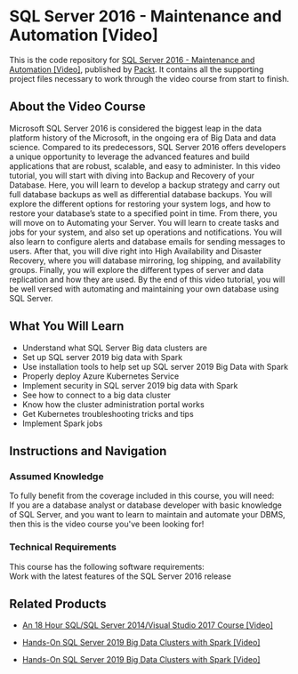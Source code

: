 # SQL Server 2016 - Maintenance and Automation [Video]
This is the code repository for [SQL Server 2016 - Maintenance and Automation [Video]](https://www.packtpub.com/big-data-and-business-intelligence/sql-server-2016-maintenance-automation-video?utm_source=github&utm_medium=repository&utm_campaign=9781787281431), published by [Packt](https://www.packtpub.com/?utm_source=github). It contains all the supporting project files necessary to work through the video course from start to finish.
## About the Video Course
Microsoft SQL Server 2016 is considered the biggest leap in the data platform history of the Microsoft, in the ongoing era of Big Data and data science. Compared to its predecessors, SQL Server 2016 offers developers a unique opportunity to leverage the advanced features and build applications that are robust, scalable, and easy to administer.
In this video tutorial, you will start with diving into Backup and Recovery of your Database. Here, you will learn to develop a backup strategy and carry out full database backups as well as differential database backups. You will explore the different options for restoring your system logs, and how to restore your database’s state to a specified point in time. From there, you will move on to Automating your Server. You will learn to create tasks and jobs for your system, and also set up operations and notifications. You will also learn to configure alerts and database emails for sending messages to users. After that, you will dive right into High Availability and Disaster Recovery, where you will database mirroring, log shipping, and availability groups. Finally, you will explore the different types of server and data replication and how they are used.
By the end of this video tutorial, you will be well versed with automating and maintaining your own database using SQL Server.

<H2>What You Will Learn</H2>
<DIV class=book-info-will-learn-text>
<UL>
<LI>Understand what SQL Server Big data clusters are 
<LI>Set up SQL server 2019 big data with Spark 
<LI>Use installation tools to help set up SQL server 2019 Big Data with Spark 
<LI>Properly deploy Azure Kubernetes Service 
<LI>Implement security in SQL server 2019 big data with Spark 
<LI>See how to connect to a big data cluster 
<LI>Know how the cluster administration portal works 
<LI>Get Kubernetes troubleshooting tricks and tips 
<LI>Implement Spark jobs </LI></UL></DIV>

## Instructions and Navigation
### Assumed Knowledge
To fully benefit from the coverage included in this course, you will need:<br/>
If you are a database analyst or database developer with basic knowledge of SQL Server, and you want to learn to maintain and automate your DBMS, then this is the video course you've been looking for!	
### Technical Requirements
This course has the following software requirements:<br/>
Work with the latest features of the SQL Server 2016 release

## Related Products
* [An 18 Hour SQL/SQL Server 2014/Visual Studio 2017 Course [Video]](https://www.packtpub.com/application-development/18-hour-sqlsql-server-2014visual-studio-2017-course-video?utm_source=github&utm_medium=repository&utm_campaign=9781789530568)

* [Hands-On SQL Server 2019 Big Data Clusters with Spark [Video]](https://www.packtpub.com/big-data-and-business-intelligence/hands-sql-server-2019-big-data-clusters-spark-video?utm_source=github&utm_medium=repository&utm_campaign=9781838559755)

* [Hands-On SQL Server 2019 Big Data Clusters with Spark [Video]](https://www.packtpub.com/big-data-and-business-intelligence/hands-sql-server-2019-big-data-clusters-spark-video?utm_source=github&utm_medium=repository&utm_campaign=9781838559755)

